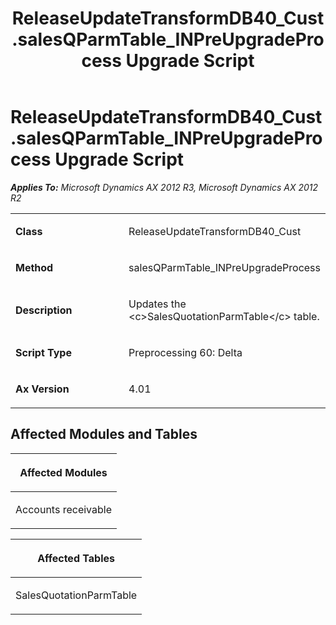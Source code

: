 ﻿---
title: ReleaseUpdateTransformDB40_Cust.salesQParmTable_INPreUpgradeProcess Upgrade Script
TOCTitle: ReleaseUpdateTransformDB40_Cust.salesQParmTable_INPreUpgradeProcess Upgrade Script
ms:assetid: a7ebba35-ecc2-5734-d70d-a51bc4a7cb77
ms:mtpsurl: https://msdn.microsoft.com/en-us/library/JJ686379(v=AX.60)
ms:contentKeyID: 49710335
ms.date: 05/18/2015
mtps_version: v=AX.60
---

# ReleaseUpdateTransformDB40\_Cust.salesQParmTable\_INPreUpgradeProcess Upgrade Script 


_**Applies To:** Microsoft Dynamics AX 2012 R3, Microsoft Dynamics AX 2012 R2_

<table>
<colgroup>
<col style="width: 50%" />
<col style="width: 50%" />
</colgroup>
<tbody>
<tr class="odd">
<td><p><strong>Class</strong></p></td>
<td><p>ReleaseUpdateTransformDB40_Cust</p></td>
</tr>
<tr class="even">
<td><p><strong>Method</strong></p></td>
<td><p>salesQParmTable_INPreUpgradeProcess</p></td>
</tr>
<tr class="odd">
<td><p><strong>Description</strong></p></td>
<td><p>Updates the &lt;c&gt;SalesQuotationParmTable&lt;/c&gt; table.</p></td>
</tr>
<tr class="even">
<td><p><strong>Script Type</strong></p></td>
<td><p>Preprocessing 60: Delta</p></td>
</tr>
<tr class="odd">
<td><p><strong>Ax Version</strong></p></td>
<td><p>4.01</p></td>
</tr>
</tbody>
</table>


## Affected Modules and Tables

<table>
<colgroup>
<col style="width: 100%" />
</colgroup>
<thead>
<tr class="header">
<th><p>Affected Modules</p></th>
</tr>
</thead>
<tbody>
<tr class="odd">
<td><p>Accounts receivable</p></td>
</tr>
</tbody>
</table>


<table>
<colgroup>
<col style="width: 100%" />
</colgroup>
<thead>
<tr class="header">
<th><p>Affected Tables</p></th>
</tr>
</thead>
<tbody>
<tr class="odd">
<td><p>SalesQuotationParmTable</p></td>
</tr>
</tbody>
</table>

  


